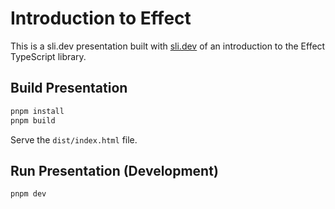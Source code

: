 # Introduction to Effect

This is a sli.dev presentation built with [sli.dev](https://sli.dev) of an introduction to the Effect TypeScript library.

## Build Presentation

```sh
pnpm install
pnpm build
```

Serve the `dist/index.html` file.

## Run Presentation (Development)

```sh
pnpm dev
```
